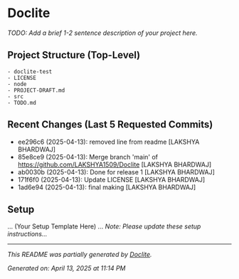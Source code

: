 # Doclite

*TODO: Add a brief 1-2 sentence description of your project here.*

## Project Structure (Top-Level)

```
- doclite-test
- LICENSE
- node
- PROJECT-DRAFT.md
- src
- TODO.md
```

## Recent Changes (Last 5 Requested Commits)

- ee296c6 (2025-04-13): removed line from readme [LAKSHYA BHARDWAJ]
- 85e8ce9 (2025-04-13): Merge branch 'main' of https://github.com/LAKSHYA1509/Doclite [LAKSHYA BHARDWAJ]
- ab0030b (2025-04-13): Done for release 1 [LAKSHYA BHARDWAJ]
- 171f6f0 (2025-04-13): Update LICENSE [LAKSHYA BHARDWAJ]
- 1ad6e94 (2025-04-13): final making [LAKSHYA BHARDWAJ]

## Setup

... (Your Setup Template Here) ...
*Note: Please update these setup instructions...*

---

*This README was partially generated by [Doclite](https://github.com/your-repo).*

_Generated on: April 13, 2025 at 11:14 PM_